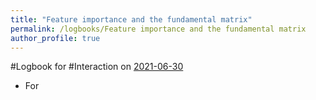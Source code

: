 ```yaml
---
title: "Feature importance and the fundamental matrix"
permalink: /logbooks/Feature importance and the fundamental matrix
author_profile: true
---
```


#Logbook for #Interaction on [2021-06-30](2021-06-30)

- For